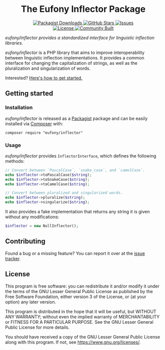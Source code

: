 <h1 align="center">The Eufony Inflector Package</h1>

<p align="center">
    <a href="https://packagist.org/packages/eufony/inflector">
        <img alt="Packagist Downloads" src="https://img.shields.io/packagist/dt/eufony/inflector?label=Packagist%20Downloads">
    </a>
    <a href="https://github.com/eufony/inflector">
        <img alt="GitHub Stars" src="https://img.shields.io/github/stars/eufony/inflector?label=GitHub%20Stars">
    </a>
    <a href="https://github.com/eufony/inflector/issues">
        <img alt="Issues" src="https://img.shields.io/github/issues/eufony/inflector/open?label=Issues">
    </a>
    <br>
    <a href="https://github.com/eufony/inflector#license">
        <img alt="License" src="https://img.shields.io/github/license/eufony/inflector?label=License">
    </a>
    <a href="https://github.com/eufony/inflector#contributing">
        <img alt="Community Built" src="https://img.shields.io/badge/Made%20with-%E2%9D%A4-red">
    </a>
</p>

*eufony/inflector provides a standardized interface for linguistic inflection libraries.*

*eufony/inflector* is a PHP library that aims to improve interoperability between linguistic inflection implementations.
It provides a common interface for changing the capitalization of strings, as well as the pluralization and
singularization of words.

Interested? [Here's how to get started.](#getting-started)

## Getting started

### Installation

*eufony/inflector* is released as a [Packagist](https://packagist.org/) package and can be easily installed
via [Composer](https://getcomposer.org/) with:

    composer require "eufony/inflector"

### Usage

*eufony/inflector* provides `InflectorInterface`, which defines the following methods:

```php
// Convert between `PascalCase`, `snake_case`, and `camelCase`.
echo $inflector->toPascalCase($string);
echo $inflector->toSnakeCase($string);
echo $inflector->toCamelCase($string);

// Convert between pluralized and singularized words.
echo $inflector->pluralize($string);
echo $inflector->singularize($string);
```

It also provides a fake implementation that returns any string it is given without any modifications:

```php
$inflector = new NullInflector();
```

## Contributing

Found a bug or a missing feature? You can report it over at
the [issue tracker](https://github.com/eufony/inflector/issues).

## License

This program is free software: you can redistribute it and/or modify it under the terms of the GNU Lesser General Public
License as published by the Free Software Foundation, either version 3 of the License, or (at your option) any later
version.

This program is distributed in the hope that it will be useful, but WITHOUT ANY WARRANTY; without even the implied
warranty of MERCHANTABILITY or FITNESS FOR A PARTICULAR PURPOSE. See the GNU Lesser General Public License for more
details.

You should have received a copy of the GNU Lesser General Public License along with this program. If not,
see <https://www.gnu.org/licenses/>.
